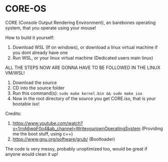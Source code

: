 # CORE-OS
CORE (Console Output Rendering Environment), an barebones operating system, that you operate using your mouse!




How to build it yourself:
1. Download WSL (If on windows), or download a linux virtual machine if you dont already have one
2. Run WSL, or your linux virtual machine (Dedicated users main linux)

ALL THE STEPS NOW ARE GONNA HAVE TO BE FOLLOWED IN THE LINUX VM/WSL!
1. Download the source
2. CD into the source folder
3. Run this command(s): ```sudo make kernel.bin && sudo make iso```
4. Now in the root directory of the source you get CORE.iso, that is your bootable iso!




Credits:
1. https://www.youtube.com/watch?v=1rnA6wpF0o4&ab_channel=WriteyourownOperatingSystem (Providing me the boot stuff, using c++)
2. https://www.gnu.org/software/grub/ (Bootloader)


The code is very messy, probably unoptimized too, would be great if anyone would clean it up!
